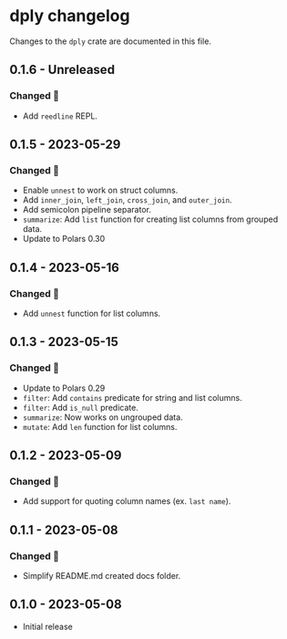 # dply changelog
Changes to the `dply` crate are documented in this file.

## 0.1.6 - Unreleased
### Changed 🔧
* Add `reedline` REPL.

## 0.1.5 - 2023-05-29
### Changed 🔧
* Enable `unnest` to work on struct columns.
* Add `inner_join`, `left_join`, `cross_join`, and `outer_join`.
* Add semicolon pipeline separator.
* `summarize`: Add `list` function for creating list columns from grouped data.
* Update to Polars 0.30

## 0.1.4 - 2023-05-16
### Changed 🔧
* Add `unnest` function for list columns.

## 0.1.3 - 2023-05-15
### Changed 🔧
* Update to Polars 0.29
* `filter`: Add `contains` predicate for string and list columns.
* `filter`: Add `is_null` predicate.
* `summarize`: Now works on ungrouped data.
* `mutate`: Add `len` function for list columns.

## 0.1.2 - 2023-05-09
### Changed 🔧
* Add support for quoting column names (ex. `last name`).

## 0.1.1 - 2023-05-08
### Changed 🔧
* Simplify README.md created docs folder.

## 0.1.0 - 2023-05-08
* Initial release
